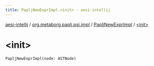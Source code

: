 ```yaml
---
title: PapljNewExprImpl.<init> - aesi-intellij
---
```


[aesi-intellij](../../index.html) / [org.metaborg.paplj.psi.impl](../index.html) / [PapljNewExprImpl](index.html) / [&lt;init&gt;](.)

# &lt;init&gt;

`PapljNewExprImpl(node: ASTNode)`
